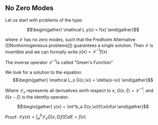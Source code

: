 ## No Zero Modes
Let us start with problems of the type: 

$$\begin{gather} \mathcal L y(x) = f(x) \end{gather}$$

where $\mathcal L$ has no zero modes, such that the Fredholm Alternative ([[Nonhomogeneous problems]]) guarantees a single solution. Then $\mathcal L$ is invertible and we can formally write $y(x) = \mathcal{L}^{-1}f(x)$

The inverse operator $\mathcal L^{-1}$is called "Green's Function"

We look for a solution to the equation $$\begin{gather} \mathcal L_x G(x,\xi) = \delta(x-\xi) \end{gather}$$

Where $\mathcal L_x$ represents all derivatives wirth respect to $x$, $G(x,\xi) = \mathcal L^{-1}$, and $\delta(x-\xi)$ is the identity operator.


$$\begin{gather} y(x) = \int^b_a G(x,\xi)f(\xi)d\xi \end{gather}$$

Proof: $\mathcal L y(x) = \int^b_a \mathcal L_x G(x,\xi)f(\xi)d\xi = f(x)$